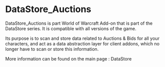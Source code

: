 # DataStore_Auctions

DataStore_Auctions is part World of Warcraft Add-on that is part of the DataStore series.
It is compatible with all versions of the game.

Its purpose is to scan and store data related to Auctions & Bids for all your characters, and act as a data abstraction layer for client addons, which no longer have to scan or store this information.

More information can be found on the main page : DataStore
